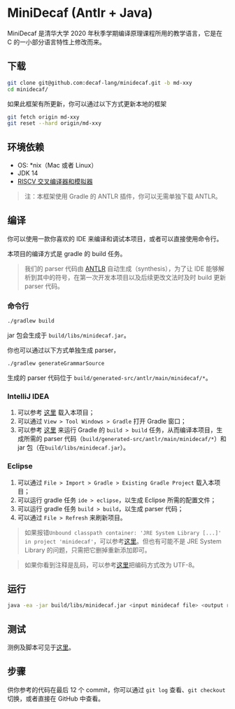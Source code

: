# MiniDecaf (Antlr + Java)

MiniDecaf 是清华大学 2020 年秋季学期编译原理课程所用的教学语言，它是在 C 的一小部分语言特性上修改而来。

## 下载

```bash
git clone git@github.com:decaf-lang/minidecaf.git -b md-xxy
cd minidecaf/
```

如果此框架有所更新，你可以通过以下方式更新本地的框架

```bash
git fetch origin md-xxy
git reset --hard origin/md-xxy
```

## 环境依赖

- OS: *nix（Mac 或者 Linux）
- JDK 14
- [RISCV 交叉编译器和模拟器](https://decaf-lang.github.io/minidecaf-tutorial-deploy/docs/lab0/env.html)

> 注：本框架使用 Gradle 的 ANTLR 插件，你可以无需单独下载 ANTLR。

## 编译

你可以使用一款你喜欢的 IDE 来编译和调试本项目，或者可以直接使用命令行。

本项目的编译方式是 gradle 的 build 任务。

> 我们的 parser 代码由 [ANTLR](https://www.antlr.org/) 自动生成（synthesis），为了让 IDE 能够解析到其中的符号，在第一次开发本项目以及后续更改文法时及时 build 更新 parser 代码。

### 命令行

```bash
./gradlew build
```

jar 包会生成于 `build/libs/minidecaf.jar`。

你也可以通过以下方式单独生成 parser，

```bash
./gradlew generateGrammarSource
```

生成的 parser 代码位于 `build/generated-src/antlr/main/minidecaf/*`。

### IntelliJ IDEA

1. 可以参考 [这里](https://www.jetbrains.com/help/idea/gradle.html#gradle_import_project_start) 载入本项目；
2. 可以通过 `View > Tool Windows > Gradle` 打开 Gradle 窗口；
3. 可以参考 [这里](https://www.jetbrains.com/help/idea/work-with-gradle-tasks.html#gradle_tasks) 来运行 Gradle 的 `build > build` 任务，从而编译本项目，生成所需的 parser 代码（`build/generated-src/antlr/main/minidecaf/*`）和 jar 包（在`build/libs/minidecaf.jar`）。

### Eclipse

1. 可以通过 `File > Import > Gradle > Existing Gradle Project` 载入本项目；
2. 可以运行 gradle 任务 `ide > eclipse`，以生成 Eclipse 所需的配置文件；
3. 可以运行 gradle 任务 `build > build`，以生成 parser 代码；
4. 可以通过 `File > Refresh` 来刷新项目。

> 如果报错`Unbound classpath container: 'JRE System Library [...]' in project 'minidecaf'`，可以参考[这里](https://stackoverflow.com/questions/19696613/getting-jre-system-library-unbound-error-in-build-path)。但也有可能不是 JRE System Library 的问题，只需把它删掉重新添加即可。

> 如果你看到注释是乱码，可以参考[这里](https://stackoverflow.com/questions/9180981/how-to-support-utf-8-encoding-in-eclipse)把编码方式改为 UTF-8。

## 运行

```bash
java -ea -jar build/libs/minidecaf.jar <input minidecaf file> <output riscv assembly file>
```

## 测试

测例及脚本可见于[这里](https://github.com/decaf-lang/minidecaf-tests)。

## 步骤

供你参考的代码在最后 12 个 commit，你可以通过 `git log` 查看、`git checkout` 切换，或者直接在 GitHub 中查看。
